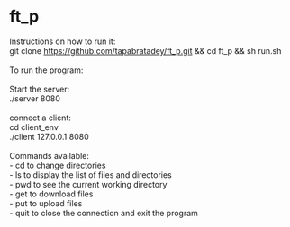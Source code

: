 # ft_p

Instructions on how to run it:</br>
git clone https://github.com/tapabratadey/ft_p.git && cd ft_p && sh run.sh</br></br>
To run the program:</br></br>
	Start the server:</br>
		./server 8080</br></br>
	connect a client:</br>
		cd client_env</br>
		./client 127.0.0.1 8080</br></br>
Commands available:</br>
	- cd to change directories</br>
	- ls to display the list of files and directories</br>
	- pwd to see the current working directory</br>
	- get to download files</br>
	- put to upload files</br>
	- quit to close the connection and exit the program</br>
